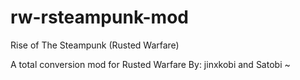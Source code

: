 # rw-rsteampunk-mod
Rise of The Steampunk (Rusted Warfare)


A total conversion mod for Rusted Warfare
By: jinxkobi and Satobi ~
